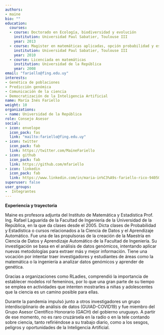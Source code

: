 ```yaml
---
authors:
- maine
bio: ""
education:
  courses:
  - course: Doctorado en Ecología, biodiversidad y evolución
    institution: Universidad Paul Sabatier, Toulouse III
    year: 2013
  - course: Magister en matemáticas aplicadas, opción probabilidad y estadística
    institution: Universidad Paul Sabatier, Toulouse III
    year: 2010
  - course: Licenciada en matemáticas
    institution: Universidad de la República
    year: 2008
email: "fariello@fing.edu.uy"
interests:
- Genética de poblaciones
- Predicción genómica
- Comunicación de la ciencia 
- Democratización de la Inteligencia Artificial
name: María Inés Fariello
weight: 10
organizations:
- name: Universidad de la República
role: Consejo Asesor
social:
- icon: envelope
  icon_pack: fas
  link: "mailto:fariello@fing.edu.uy"
- icon: twitter
  icon_pack: fab
  link: https://twitter.com/MaineFariello
- icon: github
  icon_pack: fab
  link: https://github.com/mfariello
- icon: linkedin
  icon_pack: fab
  link: https://www.linkedin.com/in/maria-in%C3%A9s-fariello-rico-94050943/
superuser: false
user_groups:
-  Integrantes
---
```


**Experiencia y trayectoria**

Maine es profesora adjunta del Instituto de Matemática y Estadística Prof. Ing. Rafael Laguarida de la Facultad de Ingeniería de la Universidad de la República, en la que da clases desde el 2005. Dicta clases de Probabilidad y Estadística o cursos relacionados a la Ciencia de Datos y el Aprendizaje Automático. Fue una de las propulsoras de la creación de la Maestría en Ciencia de Datos y Aprendizaje Automático de la Facultad de Ingeniería. Su investigación se basa en el análisis de datos genómicos, intentando aplicar nuevas metodologías para extraer más y mejor información. Tiene una vocación por intentar traer investigadores y estudiantes de áreas como la matemática o la ingeniería a analizar datos genómicos y aprender de genética.

Gracias a organizaciones como RLadies, comprendió la importancia de establecer modelos rol femeninos, por lo que una gran parte de su tiempo se emplea en actividades que intenten mostrarles a niñas y adolescentes que la ciencia es un camino posible para ellas. 

Durante la pandemia impulsó junto a otros investigadores un grupo interdisciplinario de análisis de datos (GUIAD-COVID19) y fue miembro del Grupo Asesor Científico Honorario (GACH) del gobierno uruguayo. A partir de ese momento, no es raro cruzársela en la radio o en la tele contando sobre ciencia, tanto refiriéndose a su trabajo diario, como a los sesgos, peligros y oportunidades de la Inteligencia Artificial.
